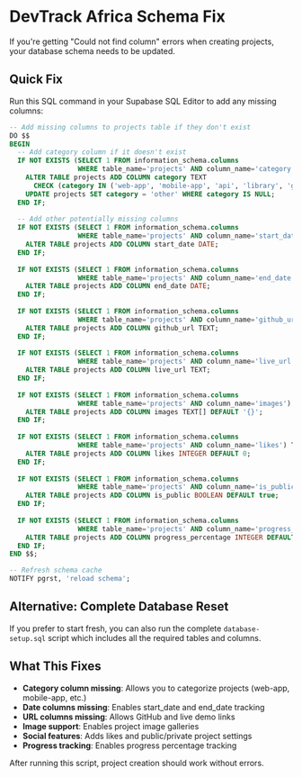 # DevTrack Africa Schema Fix

If you're getting "Could not find column" errors when creating projects, your database schema needs to be updated. 

## Quick Fix

Run this SQL command in your Supabase SQL Editor to add any missing columns:

```sql
-- Add missing columns to projects table if they don't exist
DO $$ 
BEGIN
  -- Add category column if it doesn't exist
  IF NOT EXISTS (SELECT 1 FROM information_schema.columns 
                 WHERE table_name='projects' AND column_name='category') THEN
    ALTER TABLE projects ADD COLUMN category TEXT 
      CHECK (category IN ('web-app', 'mobile-app', 'api', 'library', 'game', 'ai-ml', 'blockchain', 'other'));
    UPDATE projects SET category = 'other' WHERE category IS NULL;
  END IF;
  
  -- Add other potentially missing columns
  IF NOT EXISTS (SELECT 1 FROM information_schema.columns 
                 WHERE table_name='projects' AND column_name='start_date') THEN
    ALTER TABLE projects ADD COLUMN start_date DATE;
  END IF;
  
  IF NOT EXISTS (SELECT 1 FROM information_schema.columns 
                 WHERE table_name='projects' AND column_name='end_date') THEN
    ALTER TABLE projects ADD COLUMN end_date DATE;
  END IF;
  
  IF NOT EXISTS (SELECT 1 FROM information_schema.columns 
                 WHERE table_name='projects' AND column_name='github_url') THEN
    ALTER TABLE projects ADD COLUMN github_url TEXT;
  END IF;
  
  IF NOT EXISTS (SELECT 1 FROM information_schema.columns 
                 WHERE table_name='projects' AND column_name='live_url') THEN
    ALTER TABLE projects ADD COLUMN live_url TEXT;
  END IF;
  
  IF NOT EXISTS (SELECT 1 FROM information_schema.columns 
                 WHERE table_name='projects' AND column_name='images') THEN
    ALTER TABLE projects ADD COLUMN images TEXT[] DEFAULT '{}';
  END IF;
  
  IF NOT EXISTS (SELECT 1 FROM information_schema.columns 
                 WHERE table_name='projects' AND column_name='likes') THEN
    ALTER TABLE projects ADD COLUMN likes INTEGER DEFAULT 0;
  END IF;
  
  IF NOT EXISTS (SELECT 1 FROM information_schema.columns 
                 WHERE table_name='projects' AND column_name='is_public') THEN
    ALTER TABLE projects ADD COLUMN is_public BOOLEAN DEFAULT true;
  END IF;
  
  IF NOT EXISTS (SELECT 1 FROM information_schema.columns 
                 WHERE table_name='projects' AND column_name='progress_percentage') THEN
    ALTER TABLE projects ADD COLUMN progress_percentage INTEGER DEFAULT 0;
  END IF;
END $$;

-- Refresh schema cache
NOTIFY pgrst, 'reload schema';
```

## Alternative: Complete Database Reset

If you prefer to start fresh, you can also run the complete `database-setup.sql` script which includes all the required tables and columns.

## What This Fixes

- **Category column missing**: Allows you to categorize projects (web-app, mobile-app, etc.)
- **Date columns missing**: Enables start_date and end_date tracking
- **URL columns missing**: Allows GitHub and live demo links
- **Image support**: Enables project image galleries
- **Social features**: Adds likes and public/private project settings
- **Progress tracking**: Enables progress percentage tracking

After running this script, project creation should work without errors.